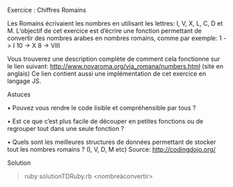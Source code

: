 Exercice : Chiffres Romains

Les Romains écrivaient les nombres en utilisant les lettres: I, V, X, L, C, D et M.
L’objectif de cet exercice est d’écrire une fonction permettant de convertir des nombres arabes en nombres romains, comme par exemple:
1 -> I 10 -> X 8 -> VIII

Vous trouverez une description complète de comment cela fonctionne sur le lien suivant:
http://www.novaroma.org/via_romana/numbers.html (site en anglais) Ce lien contient aussi une implémentation de cet exercice en langage JS.

Astuces

• Pouvez vous rendre le code lisible et compréhensible par tous ?

• Est ce que c’est plus facile de découper en petites fonctions ou de regrouper
tout dans une seule fonction ?

• Quels sont les meilleures structures de données permettant de stocker tout
les nombres romains ? (I, V, D, M etc) Source: http://codingdojo.org/

Solution 

> ruby solutionTDRuby.rb <nombreàconvertir>
